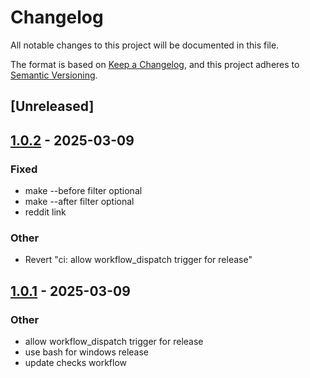 # Changelog

All notable changes to this project will be documented in this file.

The format is based on [Keep a Changelog](https://keepachangelog.com/en/1.0.0/),
and this project adheres to [Semantic Versioning](https://semver.org/spec/v2.0.0.html).

## [Unreleased]

## [1.0.2](https://github.com/andrewbanchich/shreddit/compare/v1.0.1...v1.0.2) - 2025-03-09

### Fixed

- make --before filter optional
- make --after filter optional
- reddit link

### Other

- Revert "ci: allow workflow_dispatch trigger for release"

## [1.0.1](https://github.com/andrewbanchich/shreddit/compare/v1.0.0...v1.0.1) - 2025-03-09

### Other

- allow workflow_dispatch trigger for release
- use bash for windows release
- update checks workflow
